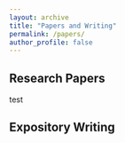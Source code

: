 ```yaml
---
layout: archive
title: "Papers and Writing"
permalink: /papers/
author_profile: false
---
```



## Research Papers
test

## Expository Writing
